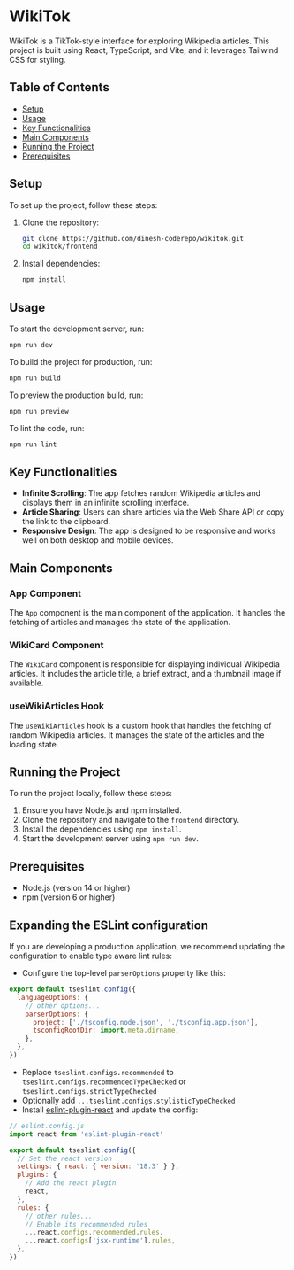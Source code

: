 # WikiTok

WikiTok is a TikTok-style interface for exploring Wikipedia articles. This project is built using React, TypeScript, and Vite, and it leverages Tailwind CSS for styling.

## Table of Contents

- [Setup](#setup)
- [Usage](#usage)
- [Key Functionalities](#key-functionalities)
- [Main Components](#main-components)
- [Running the Project](#running-the-project)
- [Prerequisites](#prerequisites)

## Setup

To set up the project, follow these steps:

1. Clone the repository:
   ```sh
   git clone https://github.com/dinesh-coderepo/wikitok.git
   cd wikitok/frontend
   ```

2. Install dependencies:
   ```sh
   npm install
   ```

## Usage

To start the development server, run:
```sh
npm run dev
```

To build the project for production, run:
```sh
npm run build
```

To preview the production build, run:
```sh
npm run preview
```

To lint the code, run:
```sh
npm run lint
```

## Key Functionalities

- **Infinite Scrolling**: The app fetches random Wikipedia articles and displays them in an infinite scrolling interface.
- **Article Sharing**: Users can share articles via the Web Share API or copy the link to the clipboard.
- **Responsive Design**: The app is designed to be responsive and works well on both desktop and mobile devices.

## Main Components

### App Component

The `App` component is the main component of the application. It handles the fetching of articles and manages the state of the application.

### WikiCard Component

The `WikiCard` component is responsible for displaying individual Wikipedia articles. It includes the article title, a brief extract, and a thumbnail image if available.

### useWikiArticles Hook

The `useWikiArticles` hook is a custom hook that handles the fetching of random Wikipedia articles. It manages the state of the articles and the loading state.

## Running the Project

To run the project locally, follow these steps:

1. Ensure you have Node.js and npm installed.
2. Clone the repository and navigate to the `frontend` directory.
3. Install the dependencies using `npm install`.
4. Start the development server using `npm run dev`.

## Prerequisites

- Node.js (version 14 or higher)
- npm (version 6 or higher)

## Expanding the ESLint configuration

If you are developing a production application, we recommend updating the configuration to enable type aware lint rules:

- Configure the top-level `parserOptions` property like this:

```js
export default tseslint.config({
  languageOptions: {
    // other options...
    parserOptions: {
      project: ['./tsconfig.node.json', './tsconfig.app.json'],
      tsconfigRootDir: import.meta.dirname,
    },
  },
})
```

- Replace `tseslint.configs.recommended` to `tseslint.configs.recommendedTypeChecked` or `tseslint.configs.strictTypeChecked`
- Optionally add `...tseslint.configs.stylisticTypeChecked`
- Install [eslint-plugin-react](https://github.com/jsx-eslint/eslint-plugin-react) and update the config:

```js
// eslint.config.js
import react from 'eslint-plugin-react'

export default tseslint.config({
  // Set the react version
  settings: { react: { version: '18.3' } },
  plugins: {
    // Add the react plugin
    react,
  },
  rules: {
    // other rules...
    // Enable its recommended rules
    ...react.configs.recommended.rules,
    ...react.configs['jsx-runtime'].rules,
  },
})
```
